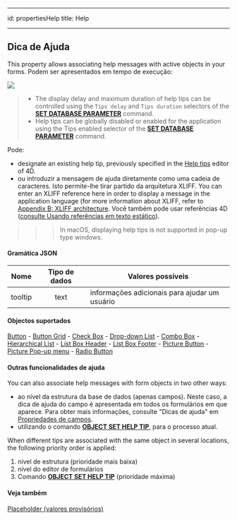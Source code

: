 - - -
id: propertiesHelp title: Help
- - -

## Dica de Ajuda

This property allows associating help messages with active objects in your forms. Podem ser apresentados em tempo de execução:

![](../assets/en/FormObjects/property_helpTip.png)

> - The display delay and maximum duration of help tips can be controlled using the `Tips delay` and `Tips duration` selectors of the **[SET DATABASE PARAMETER](https://doc.4d.com/4Dv17R5/4D/17-R5/SET-DATABASE-PARAMETER.301-4128139.en.html)** command.
> - Help tips can be globally disabled or enabled for the application using the Tips enabled selector of the [**SET DATABASE PARAMETER**](https://doc.4d.com/4Dv17R5/4D/17-R5/SET-DATABASE-PARAMETER.301-4128139.en.html) command.

Pode:

- designate an existing help tip, previously specified in the [Help tips](https://doc.4d.com/4Dv17R5/4D/17-R5/Help-tips.200-4163423.en.html) editor of 4D.
- ou introduzir a mensagem de ajuda diretamente como uma cadeia de caracteres. Isto permite-lhe tirar partido da arquitetura XLIFF. You can enter an XLIFF reference here in order to display a message in the application language (for more information about XLIFF, refer to [Appendix B: XLIFF architecture](https://doc.4d.com/4Dv17R5/4D/17-R5/Appendix-B-XLIFF-architecture.300-4163748.en.html). Você também pode usar referências 4D ([consulte Usando referências em texto estático](https://doc.4d.com/4Dv17R5/4D/17-R5/Using-references-in-static-text.300-4163725.en.html)).
> > > In macOS, displaying help tips is not supported in pop-up type windows.

#### Gramática JSON

|  Nome   | Tipo de dados | Valores possíveis                             |
|:-------:|:-------------:| --------------------------------------------- |
| tooltip |     text      | informações adicionais para ajudar um usuário |

#### Objectos suportados

[Button](button_overview.md) - [Button Grid](buttonGrid_overview.md) - [Check Box](checkbox_overview.md)  - [Drop-down List](dropdownList_Overview.md) - [Combo Box](comboBox_overview.md#overview) - [Hierarchical List](list_overview.md#overview) - [List Box Header](listbox_overview.md#list-box-headers) - [List Box Footer](listbox_overview.md#list-box-footers) - [Picture Button](pictureButton_overview.md) - [Picture Pop-up menu](picturePopupMenu_overview.md) - [Radio Button](radio_overview.md)

#### Outras funcionalidades de ajuda

You can also associate help messages with form objects in two other ways:

- ao nível da estrutura da base de dados (apenas campos). Neste caso, a dica de ajuda do campo é apresentada em todos os formulários em que aparece. Para obter mais informações, consulte "Dicas de ajuda" em [Propriedades de campos](https://doc.4d.com/4Dv17R5/4D/17-R5/Field-properties.300-4163580.en.html).
- utilizando o comando **[OBJECT SET HELP TIP](https://doc.4d.com/4Dv17R5/4D/17-R5/OBJECT-SET-HELP-TIP.301-4128221.en.html)**, para o processo atual.

When different tips are associated with the same object in several locations, the following priority order is applied:

1. nível de estrutura (prioridade mais baixa)
2. nível do editor de formulários
3. Comando **[OBJECT SET HELP TIP](https://doc.4d.com/4Dv17R5/4D/17-R5/OBJECT-SET-HELP-TIP.301-4128221.en.html)** (prioridade máxima)

#### Veja também

[Placeholder (valores provisórios)](properties_Entry.md#placeholder)
